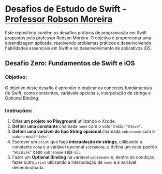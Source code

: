 # Desafios de Estudo de Swift - [Professor Robson Moreira](https://github.com/robixnai)

Este repositório contém os desafios práticos de programação em Swift propostos pelo professor Robson Moreira. O objetivo é proporcionar uma aprendizagem aplicada, resolvendo problemas práticos e desenvolvendo habilidades essenciais em Swift e no desenvolvimento de aplicativos iOS.

## Desafio Zero: Fundamentos de Swift e iOS

### Objetivo:
O objetivo deste desafio é aprender e praticar os conceitos fundamentais de Swift, como constantes, variáveis opcionais, interpolação de strings e Optional Binding.

### Instruções:
1. **Criar um projeto no Playground** utilizando o Xcode.
2. **Definir uma constante** chamada `nome` com o valor inicial `"Steve"`.
3. **Definir uma variável do tipo String opcional** chamada `sobrenome` com o valor inicial `"Jobs"`.
4. Escrever um `print` que faça **interpolação de strings**, utilizando a constante `nome` e a variável opcional `sobrenome`, e defina um valor padrão `"Wozniak"` caso `sobrenome` seja `nil`.
5. Fazer um **Optional Binding** na variável `sobrenome` e, dentro da condição, fazer outro `print` utilizando a interpolação de `nome` e a variável desembrulhada.
